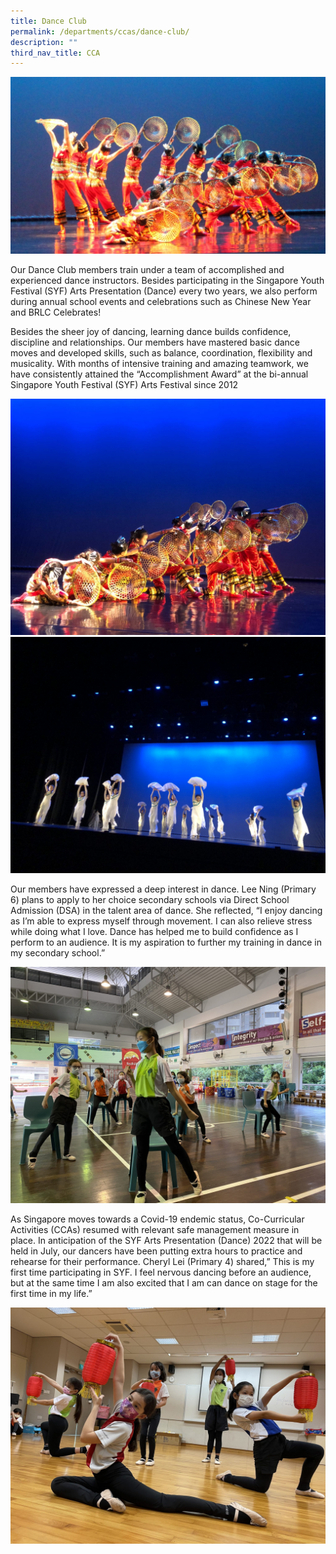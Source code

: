 ```yaml
---
title: Dance Club
permalink: /departments/ccas/dance-club/
description: ""
third_nav_title: CCA
---
```

<img src="/images/1-SYF-Presentation-2018.jpg">
<p>Our Dance Club members train under a team of accomplished and experienced dance instructors. Besides participating in the Singapore Youth Festival (SYF) Arts Presentation (Dance) every two years, we also perform during annual school events and celebrations such as Chinese New Year and BRLC Celebrates!</p>
<p>Besides the sheer joy of dancing, learning dance builds confidence, discipline and relationships. Our members have mastered basic dance moves and developed skills, such as balance, coordination, flexibility and musicality. With months of intensive training and amazing teamwork, we have consistently attained the &ldquo;Accomplishment Award&rdquo; at the bi-annual Singapore Youth Festival (SYF) Arts Festival since 2012</p>
<img src="/images/Pic_3SYF-1536x1152.jpg">
<img src="/images/Pic_4SYF-Rehearsal-2048x1536.jpg">
<p>Our members have expressed a deep interest in dance. Lee Ning (Primary 6) plans to apply to her choice secondary schools via Direct School Admission (DSA) in the talent area of dance. She reflected, &ldquo;I enjoy dancing as I&rsquo;m able to express myself through movement. I can also relieve stress while doing what I love. Dance has helped me to build confidence as I perform to an audience. It is my aspiration to further my training in dance in my secondary school.&rdquo;</p>
<img src="/images/Dance-Pic_5Lee-Ning-2048x1536.jpg">
<p>As Singapore moves towards a Covid-19 endemic status, Co-Curricular Activities (CCAs) resumed with relevant safe management measure in place. In anticipation of the SYF Arts Presentation (Dance) 2022 that will be held in July, our dancers have been putting extra hours to practice and rehearse for their performance. Cheryl Lei (Primary 4) shared,&rdquo; This is my first time participating in SYF. I feel nervous dancing before an audience, but at the same time I am also excited that I am can dance on stage for the first time in my life.&rdquo;</p>
<img src="/images/Practice_1-2048x1536.jpg">